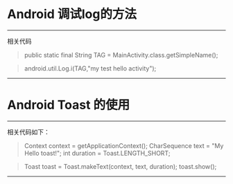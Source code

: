 # Android 调试log的方法 #
****
相关代码
> public static final String TAG = MainActivity.class.getSimpleName();

> android.util.Log.i(TAG,"my test hello activity");
****

# Android Toast 的使用 #
****
相关代码如下：
> Context context = getApplicationContext();
> CharSequence text = "My Hello toast!";
> int duration = Toast.LENGTH_SHORT;

> Toast toast = Toast.makeText(context, text, duration);
> toast.show();
****